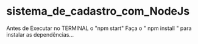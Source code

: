 # sistema_de_cadastro_com_NodeJs
Antes de Executar no TERMINAL o "npm start"
Faça o " npm install " para instalar as dependências...
